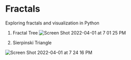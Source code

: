 # Fractals
Exploring fractals and visualization in Python

1) Fractal Tree
![Screen Shot 2022-04-01 at 7 01 25 PM](https://user-images.githubusercontent.com/99565955/161356586-f9903073-678e-4177-a2a6-b4fe387c0d9b.png)

2) Sierpinski Triangle

![Screen Shot 2022-04-01 at 7 24 16 PM](https://user-images.githubusercontent.com/99565955/161356635-a4b81673-d9b1-4d01-83eb-b621134a3136.png)

